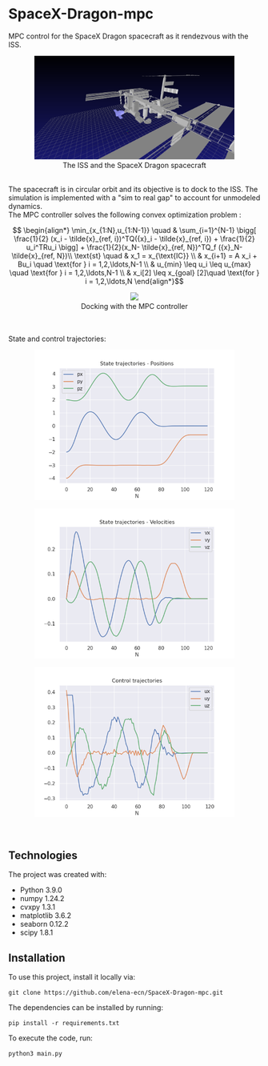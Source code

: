 # SpaceX-Dragon-mpc
MPC control for the SpaceX Dragon spacecraft as it rendezvous with the ISS.


<p align="center" width="100%">
    <img src="images/ISS.png" width="400">
    <br>The ISS and the SpaceX Dragon spacecraft 
</p>

<br>
The spacecraft is in circular orbit and its objective is to dock to the ISS. The simulation is implemented with a "sim to real gap" to account for unmodeled dynamics.

<br>
The MPC controller solves the following convex optimization problem :


$$ \begin{align*} 
\min_{x_{1:N},u_{1:N-1}} \quad & \sum_{i=1}^{N-1} \bigg[ \frac{1}{2} (x_i - \tilde{x}_{ref, i})^TQ({x}_i - \tilde{x}_{ref, i}) + \frac{1}{2} u_i^TRu_i \bigg] + \frac{1}{2}(x_N- \tilde{x}_{ref, N})^TQ_f
({x}_N- \tilde{x}_{ref, N})\\
 \text{st} \quad & x_1 = x_{\text{IC}} \\
 & x_{i+1} = A x_i + Bu_i \quad \text{for } i = 1,2,\ldots,N-1  \\
 & u_{min} \leq u_i \leq u_{max} \quad \text{for } i = 1,2,\ldots,N-1 \\
 & x_i[2] \leq x_{goal} [2]\quad \text{for } i = 1,2,\ldots,N
 \end{align*}$$



<p align="center" width="100%">
    <img src="images/spaceX.gif" width="400">
    <br>Docking with the MPC controller
</p>



<br>
<br>
State and control trajectories:

<br>

<p align="center" width="100%">
    <img src="images/positions.png" width="400">  
</p>

<p align="center" width="100%">
    <img src="images/velocities.png" width="400">  
</p>

<p align="center" width="100%">
    <img src="images/controls.png" width="400">  
</p>


<br>

Technologies
------------
The project was created with:
* Python 3.9.0
* numpy 1.24.2
* cvxpy 1.3.1
* matplotlib 3.6.2
* seaborn 0.12.2
* scipy 1.8.1

Installation
------------

To use this project, install it locally via:
```
git clone https://github.com/elena-ecn/SpaceX-Dragon-mpc.git
```

The dependencies can be installed by running:
```
pip install -r requirements.txt
```

To execute the code, run:
```
python3 main.py
```
